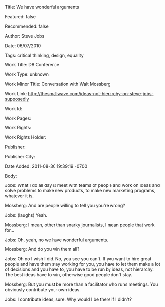 Title: We have wonderful arguments

Featured: false

Recommended: false

Author: Steve Jobs

Date: 06/07/2010

Tags: critical thinking, design, equality

Work Title: D8 Conference

Work Type: unknown

Work Minor Title:  Conversation with Walt Mossberg

Work Link: http://thesmallwave.com/ideas-not-hierarchy-on-steve-jobs-supposedly

Work Id:  

Work Pages:  

Work Rights:  

Work Rights Holder:  

Publisher:  

Publisher City:  

Date Added: 2011-08-30 19:39:19 -0700

Body:

Jobs: What I do all day is meet with teams of people and work on ideas and solve problems to make new products, to make new marketing programs, whatever it is. 

Mossberg: And are people willing to tell you you're wrong? 

Jobs: (laughs) Yeah. 

Mossberg: I mean, other than snarky journalists, I mean people that work for… 

Jobs: Oh, yeah, no we have wonderful arguments. 

Mossberg: And do you win them all? 

Jobs: Oh no I wish I did. No, you see you can't. If you want to hire great people and have them stay working for you, you have to let them make a lot of decisions and you have to, you have to be run by ideas, not hierarchy. The best ideas have to win, otherwise good people don't stay. 

Mossberg: But you must be more than a facilitator who runs meetings. You obviously contribute your own ideas. 

Jobs: I contribute ideas, sure. Why would I be there if I didn't?

